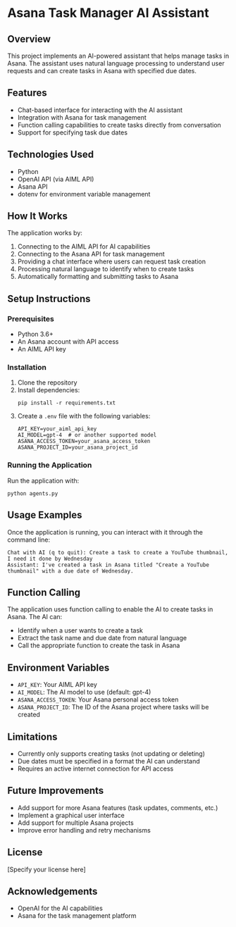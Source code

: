 # Asana Task Manager AI Assistant

## Overview
This project implements an AI-powered assistant that helps manage tasks in Asana. The assistant uses natural language processing to understand user requests and can create tasks in Asana with specified due dates.

## Features
- Chat-based interface for interacting with the AI assistant
- Integration with Asana for task management
- Function calling capabilities to create tasks directly from conversation
- Support for specifying task due dates

## Technologies Used
- Python
- OpenAI API (via AIML API)
- Asana API
- dotenv for environment variable management

## How It Works
The application works by:
1. Connecting to the AIML API for AI capabilities
2. Connecting to the Asana API for task management
3. Providing a chat interface where users can request task creation
4. Processing natural language to identify when to create tasks
5. Automatically formatting and submitting tasks to Asana

## Setup Instructions

### Prerequisites
- Python 3.6+
- An Asana account with API access
- An AIML API key

### Installation
1. Clone the repository
2. Install dependencies:
   ```
   pip install -r requirements.txt
   ```
3. Create a `.env` file with the following variables:
   ```
   API_KEY=your_aiml_api_key
   AI_MODEL=gpt-4  # or another supported model
   ASANA_ACCESS_TOKEN=your_asana_access_token
   ASANA_PROJECT_ID=your_asana_project_id
   ```

### Running the Application
Run the application with:
```
python agents.py
```

## Usage Examples
Once the application is running, you can interact with it through the command line:

```
Chat with AI (q to quit): Create a task to create a YouTube thumbnail, I need it done by Wednesday
Assistant: I've created a task in Asana titled "Create a YouTube thumbnail" with a due date of Wednesday.
```

## Function Calling
The application uses function calling to enable the AI to create tasks in Asana. The AI can:
- Identify when a user wants to create a task
- Extract the task name and due date from natural language
- Call the appropriate function to create the task in Asana

## Environment Variables
- `API_KEY`: Your AIML API key
- `AI_MODEL`: The AI model to use (default: gpt-4)
- `ASANA_ACCESS_TOKEN`: Your Asana personal access token
- `ASANA_PROJECT_ID`: The ID of the Asana project where tasks will be created

## Limitations
- Currently only supports creating tasks (not updating or deleting)
- Due dates must be specified in a format the AI can understand
- Requires an active internet connection for API access

## Future Improvements
- Add support for more Asana features (task updates, comments, etc.)
- Implement a graphical user interface
- Add support for multiple Asana projects
- Improve error handling and retry mechanisms

## License
[Specify your license here]

## Acknowledgements
- OpenAI for the AI capabilities
- Asana for the task management platform
